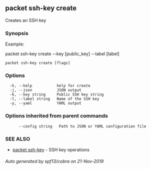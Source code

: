 ## packet ssh-key create

Creates an SSH key

### Synopsis

Example:

packet ssh-key create --key [public_key] --label [label]

	

```
packet ssh-key create [flags]
```

### Options

```
  -h, --help           help for create
  -j, --json           JSON output
  -k, --key string     Public SSH key string
  -l, --label string   Name of the SSH key
  -y, --yaml           YAML output
```

### Options inherited from parent commands

```
      --config string   Path to JSON or YAML configuration file
```

### SEE ALSO

* [packet ssh-key](packet_ssh-key.md)	 - SSH key operations

###### Auto generated by spf13/cobra on 21-Nov-2019
